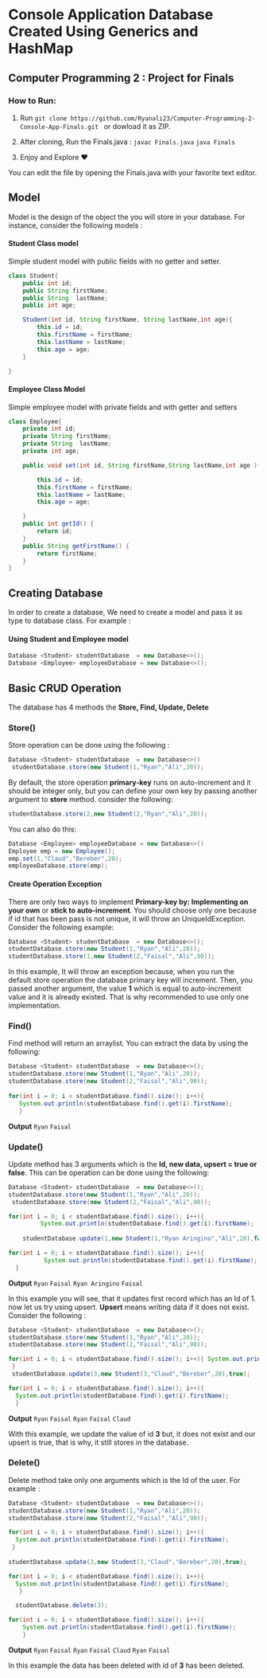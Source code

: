 # Console Application Database  Created Using Generics and HashMap
## Computer Programming 2 : Project for Finals

### How to Run:
1. Run `git clone https://github.com/Ryanali23/Computer-Programming-2-Console-App-Finals.git ` or dowload it as ZIP.
2. After cloning, Run the Finals.java :
`javac Finals.java`
`java Finals`

3. Enjoy and Explore :heart:

You can edit the file by opening the Finals.java with your favorite text editor.

## Model
Model is the design of the object the you will store in your database. For instance, consider  the following models : 
#### Student Class model
Simple student model with public fields with no getter and setter.
```java
class Student{
    public int id; 
    public String firstName; 
    public String  lastName; 
    public int age; 

    Student(int id, String firstName, String lastName,int age){
        this.id = id;
        this.firstName = firstName;
        this.lastName = lastName;
        this.age = age;
    }

}
```
#### Employee Class Model
Simple employee model with private fields and with getter and setters
```java
class Employee{
    private int id; 
    private String firstName; 
    private String  lastName; 
    private int age; 

    public void set(int id, String firstName,String lastName,int age ){

        this.id = id;
        this.firstName = firstName;
        this.lastName = lastName;
        this.age = age;

    }
    public int getId() {
        return id;
    }
    public String getFirstName() {
        return firstName;
    }
}
```
## Creating Database 
In order to create a database, We need to create a model and pass it as type to database class. For example :

#### Using Student and Employee  model
```java
Database <Student> studentDatabase  = new Database<>();
Database <Employee> employeeDatabase = new Database<>();
```
## Basic CRUD Operation

The database has  4 methods the **Store, Find, Update, Delete**

### Store()

Store operation can be done using the following : 

```java
Database <Student> studentDatabase  = new Database<>()
 studentDatabase.store(new Student(1,"Ryan","Ali",20));
```
By default,  the store operation **primary-key**  runs on auto-increment and it should be integer only, but you can define your own key by passing another argument to **store** method. consider the following: 
```java
studentDatabase.store(2,new Student(2,"Ryan","Ali",20));
```
You can also do this: 
```java
Database <Employee> employeeDatabase = new Database<>()
Employee emp = new Employee();
emp.set(1,"Claud","Bereber",20);
employeeDatabase.store(emp);
```
#### Create Operation Exception
There are only two ways  to implement **Primary-key  by:  Implementing on your own** or **stick to auto-increment**. You should choose only one because if id that  has been pass is not unique, it will throw an UniqueIdException. Consider the following example: 

```java
Database <Student> studentDatabase  = new Database<>();
studentDatabase.store(new Student(1,"Ryan","Ali",20));
studentDatabase.store(1,new Student(2,"Faisal","Ali",90));
```
In this example, It will throw an exception because, when you run the default store operation the database primary key will increment. Then, you passed another  argument, the value **1** which is equal to auto-increment value and it is already existed. That is why recommended to use only one implementation.

### Find()
Find method will return an arraylist. You can extract the data by using the following:
```java
Database <Student> studentDatabase  = new Database<>();
studentDatabase.store(new Student(1,"Ryan","Ali",20));
studentDatabase.store(new Student(2,"Faisal","Ali",90));
        
for(int i = 0; i < studentDatabase.find().size(); i++){
   System.out.println(studentDatabase.find().get(i).firstName);
   }
```
**Output**
`Ryan`
`Faisal`

### Update()
Update method has 3 arguments  which is the **Id, new data, upsert = true or false**. This can be operation can be done using the following: 
```java
Database <Student> studentDatabase  = new Database<>();
studentDatabase.store(new Student(1,"Ryan","Ali",20));
 studentDatabase.store(new Student(2,"Faisal","Ali",90));

for(int i = 0; i < studentDatabase.find().size(); i++){
         System.out.println(studentDatabase.find().get(i).firstName);
     
    studentDatabase.update(1,new Student(1,"Ryan Aringino","Ali",20),false);

for(int i = 0; i < studentDatabase.find().size(); i++){
          System.out.println(studentDatabase.find().get(i).firstName);
  }
```
**Output**
`Ryan`
`Faisal`
`Ryan Aringino`
`Faisal`

In this example you will see, that it updates first record which has an Id of 1. now let us try using upsert. **Upsert** means writing data if it does not exist. Consider the following : 
```java
Database <Student> studentDatabase  = new Database<>();
studentDatabase.store(new Student(1,"Ryan","Ali",20));
studentDatabase.store(new Student(2,"Faisal","Ali",90));

for(int i = 0; i < studentDatabase.find().size(); i++){ System.out.println(studentDatabase.find().get(i).firstName);
 }
 studentDatabase.update(3,new Student(3,"Claud","Bereber",20),true);

for(int i = 0; i < studentDatabase.find().size(); i++){
  System.out.println(studentDatabase.find().get(i).firstName);
  }
```
**Output**
`Ryan`
`Faisal`
`Ryan`
`Faisal`
`Claud`

With this example, we update the value of id **3** but, it does not exist and our upsert is true, that is why, it still stores in the database.

### Delete()
Delete method take only one arguments which is the Id of the user. For example : 
```java
Database <Student> studentDatabase  = new Database<>(); 
studentDatabase.store(new Student(1,"Ryan","Ali",20));
studentDatabase.store(new Student(2,"Faisal","Ali",90));

for(int i = 0; i < studentDatabase.find().size(); i++){
  System.out.println(studentDatabase.find().get(i).firstName);
 }
 
studentDatabase.update(3,new Student(3,"Claud","Bereber",20),true);

for(int i = 0; i < studentDatabase.find().size(); i++){
  System.out.println(studentDatabase.find().get(i).firstName);
   }

  studentDatabase.delete(3);

for(int i = 0; i < studentDatabase.find().size(); i++){
    System.out.println(studentDatabase.find().get(i).firstName);
    }
```
**Output**
`Ryan`
`Faisal`
`Ryan`
`Faisal`
`Claud`
`Ryan`
`Faisal`

In this example the data has been deleted with id of **3** has been deleted.


